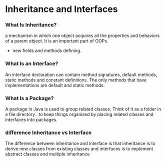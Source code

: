 # Inheritance and Interfaces

### What Is Inheritance?

a mechanism in which one object acquires all the properties and behaviors of a parent object. It is an important part of OOPs.

* new fields and methods defining.

### What Is an Interface?

An interface declaration can contain method signatures, default methods, static methods and constant definitions. The only methods that have implementations are default and static methods.

### What Is a Package?

A package in Java is used to group related classes. Think of it as a folder in a file directory . to keep things organized by placing related classes and interfaces into packages.

### difference Inheritance vs Interface

The difference between inheritance and interface is that inheritance is to derive new classes from existing classes and interfaces is to implement abstract classes and multiple inheritance

